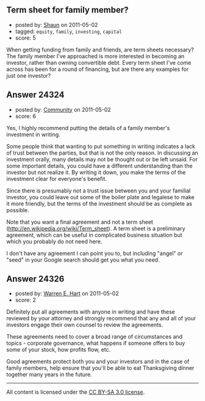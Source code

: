 ## Term sheet for family member?

- posted by: [Shaun](https://stackexchange.com/users/-1/10166-shaun) on 2011-05-02
- tagged: `equity`, `family`, `investing`, `capital`
- score: 5

When getting funding from family and friends, are term sheets necessary? The family member I've approached is more interested in becoming an investor, rather than owning convertible debt. Every term sheet I've come across has been for a round of financing, but are there any examples for just one investor?


## Answer 24324

- posted by: [Community](https://stackexchange.com/users/-1/-1-community) on 2011-05-02
- score: 6

Yes, I highly recommend putting the details of a family member's investment in writing.  

Some people think that wanting to put something in writing indicates a lack of trust between the parties, but that is not the only reason.  In discussing an investment orally, many details may not be thought out or be left unsaid.  For some important details, you could have a different understanding than the investor but not realize it.  By writing it down, you make the terms of the investment clear for everyone's benefit.

Since there is presumably not a trust issue between you and your familial investor, you could leave out some of the boiler plate and legalese to make it more friendly, but the terms of the investment should be as complete as possible.

Note that you want a final agreement and not a term sheet (http://en.wikipedia.org/wiki/Term_sheet).  A term sheet is a preliminary agreement, which can be useful in complicated business situation but which you probably do not need here.

I don't have any agreement I can point you to, but including "angel" or "seed" in your Google search should get you what you need.


## Answer 24326

- posted by: [Warren E. Hart](https://stackexchange.com/users/-1/2058-warren-e-hart) on 2011-05-02
- score: 2

Definitely put all agreements with anyone in writing and have these reviewed by your attorney and strongly recommend that any and all of your investors engage their own counsel to review the agreements. 

These agreements need to cover a broad range of circumstances and topics - corporate governance, what happens if someone offers to buy some of your stock, how profits flow, etc. 

Good agreements protect both you and your investors and in the case of family members, help ensure that you'll be able to eat Thanksgiving dinner together many years in the future. 



---

All content is licensed under the [CC BY-SA 3.0 license](https://creativecommons.org/licenses/by-sa/3.0/).
